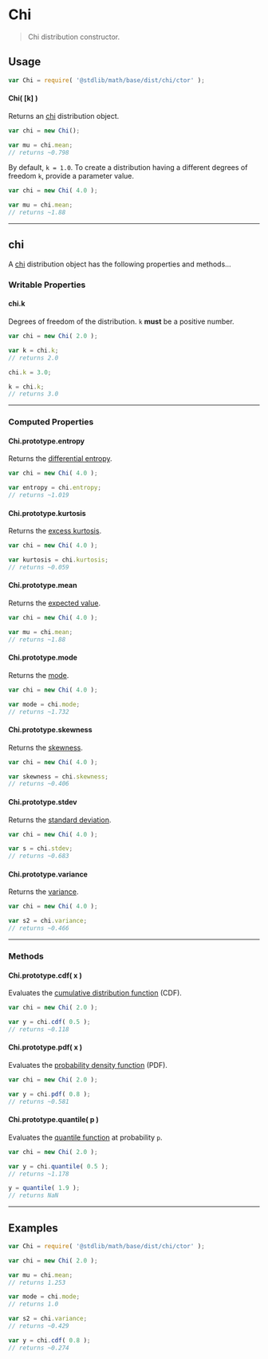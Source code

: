 # Chi

> Chi distribution constructor.


<!-- Section to include introductory text. Make sure to keep an empty line after the intro `section` element and another before the `/section` close. -->

<section class="intro">

</section>

<!-- /.intro -->

<!-- Package usage documentation. -->

<section class="usage">

## Usage

``` javascript
var Chi = require( '@stdlib/math/base/dist/chi/ctor' );
```

#### Chi( \[k\] )

Returns an [chi][chi-distribution] distribution object.

``` javascript
var chi = new Chi();

var mu = chi.mean;
// returns ~0.798
```

By default, `k = 1.0`. To create a distribution having a different degrees of freedom `k`, provide a parameter value.

``` javascript
var chi = new Chi( 4.0 );

var mu = chi.mean;
// returns ~1.88
```

---

## chi

A [chi][chi-distribution] distribution object has the following properties and methods...

### Writable Properties

#### chi.k

Degrees of freedom of the distribution. `k` __must__ be a positive number.

``` javascript
var chi = new Chi( 2.0 );

var k = chi.k;
// returns 2.0

chi.k = 3.0;

k = chi.k;
// returns 3.0
```

---

### Computed Properties

#### Chi.prototype.entropy

Returns the [differential entropy][entropy].

``` javascript
var chi = new Chi( 4.0 );

var entropy = chi.entropy;
// returns ~1.019
```

#### Chi.prototype.kurtosis

Returns the [excess kurtosis][kurtosis].

``` javascript
var chi = new Chi( 4.0 );

var kurtosis = chi.kurtosis;
// returns ~0.059
```

#### Chi.prototype.mean

Returns the [expected value][expected-value].

``` javascript
var chi = new Chi( 4.0 );

var mu = chi.mean;
// returns ~1.88
```

#### Chi.prototype.mode

Returns the [mode][mode].

``` javascript
var chi = new Chi( 4.0 );

var mode = chi.mode;
// returns ~1.732
```

#### Chi.prototype.skewness

Returns the [skewness][skewness].

``` javascript
var chi = new Chi( 4.0 );

var skewness = chi.skewness;
// returns ~0.406
```

#### Chi.prototype.stdev

Returns the [standard deviation][standard-deviation].

``` javascript
var chi = new Chi( 4.0 );

var s = chi.stdev;
// returns ~0.683
```

#### Chi.prototype.variance

Returns the [variance][variance].

``` javascript
var chi = new Chi( 4.0 );

var s2 = chi.variance;
// returns ~0.466
```

---

### Methods

#### Chi.prototype.cdf( x )

Evaluates the [cumulative distribution function][cdf] (CDF).

``` javascript
var chi = new Chi( 2.0 );

var y = chi.cdf( 0.5 );
// returns ~0.118
```

#### Chi.prototype.pdf( x )

Evaluates the [probability density function][pdf] (PDF).

``` javascript
var chi = new Chi( 2.0 );

var y = chi.pdf( 0.8 );
// returns ~0.581
```

#### Chi.prototype.quantile( p )

Evaluates the [quantile function][quantile-function] at probability `p`.

``` javascript
var chi = new Chi( 2.0 );

var y = chi.quantile( 0.5 );
// returns ~1.178

y = quantile( 1.9 );
// returns NaN
```

</section>

<!-- /.usage -->

<!-- Package usage notes. Make sure to keep an empty line after the `section` element and another before the `/section` close. -->

<section class="notes">

</section>

<!-- /.notes -->

<!-- Package usage examples. -->

---

<section class="examples">

## Examples

``` javascript
var Chi = require( '@stdlib/math/base/dist/chi/ctor' );

var chi = new Chi( 2.0 );

var mu = chi.mean;
// returns 1.253

var mode = chi.mode;
// returns 1.0

var s2 = chi.variance;
// returns ~0.429

var y = chi.cdf( 0.8 );
// returns ~0.274
```

</section>

<!-- /.examples -->

<!-- Section to include cited references. If references are included, add a horizontal rule *before* the section. Make sure to keep an empty line after the `section` element and another before the `/section` close. -->

<section class="references">

</section>

<!-- /.references -->

<!-- Section for all links. Make sure to keep an empty line after the `section` element and another before the `/section` close. -->

<section class="links">

[chi-distribution]: https://en.wikipedia.org/wiki/Chi_distribution

[cdf]: https://en.wikipedia.org/wiki/Cumulative_distribution_function
[pdf]: https://en.wikipedia.org/wiki/Probability_density_function
[quantile-function]: https://en.wikipedia.org/wiki/Quantile_function

[entropy]: https://en.wikipedia.org/wiki/Entropy_%28information_theory%29
[expected-value]: https://en.wikipedia.org/wiki/Expected_value
[kurtosis]: https://en.wikipedia.org/wiki/Kurtosis
[mode]: https://en.wikipedia.org/wiki/Mode_%28statistics%29
[skewness]: https://en.wikipedia.org/wiki/Skewness
[standard-deviation]: https://en.wikipedia.org/wiki/Standard_deviation
[variance]: https://en.wikipedia.org/wiki/Variance

</section>

<!-- /.links -->
